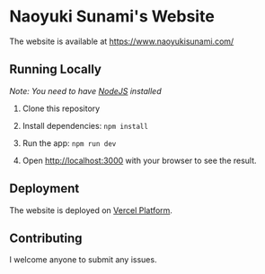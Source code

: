 # Naoyuki Sunami's Website

The website is available at https://www.naoyukisunami.com/

## Running Locally

_Note: You need to have [NodeJS](https://nodejs.org/en/download/) installed_

1. Clone this repository
2. Install dependencies: `npm install`
3. Run the app: `npm run dev`

4. Open [http://localhost:3000](http://localhost:3000) with your browser to see the result.

## Deployment

The website is deployed on [Vercel Platform](https://vercel.com).

## Contributing

I welcome anyone to submit any issues.
